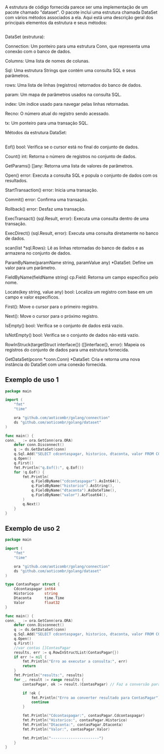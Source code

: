 A estrutura de código fornecida parece ser uma implementação de um pacote chamado "dataset". O pacote inclui uma estrutura chamada DataSet com vários métodos associados a ela. Aqui está uma descrição geral dos principais elementos da estrutura e seus métodos:
## 
DataSet (estrutura):

Connection: Um ponteiro para uma estrutura Conn, que representa uma conexão com o banco de dados.

Columns: Uma lista de nomes de colunas.

Sql: Uma estrutura Strings que contém uma consulta SQL e seus parâmetros.

rows: Uma lista de linhas (registros) retornados do banco de dados.

param: Um mapa de parâmetros usados na consulta SQL.

index: Um índice usado para navegar pelas linhas retornadas.

Recno: O número atual do registro sendo acessado.

tx: Um ponteiro para uma transação SQL.

Métodos da estrutura DataSet:
## 
Eof() bool: Verifica se o cursor está no final do conjunto de dados.

Count() int: Retorna o número de registros no conjunto de dados.

GetParams() []any: Retorna uma lista de valores de parâmetros.

Open() error: Executa a consulta SQL e popula o conjunto de dados com os resultados.

StartTransaction() error: Inicia uma transação.

Commit() error: Confirma uma transação.

Rollback() error: Desfaz uma transação.

ExecTransact() (sql.Result, error): Executa uma consulta dentro de uma transação.

ExecDirect() (sql.Result, error): Executa uma consulta diretamente no banco de dados.

scan(list *sql.Rows): Lê as linhas retornadas do banco de dados e as armazena no conjunto de dados.

ParamByName(paramName string, paramValue any) *DataSet: Define um valor para um parâmetro.

FieldByName(fieldName string) cp.Field: Retorna um campo específico pelo nome.

Locate(key string, value any) bool: Localiza um registro com base em um campo e valor específicos.

First(): Move o cursor para o primeiro registro.

Next(): Move o cursor para o próximo registro.

IsEmpty() bool: Verifica se o conjunto de dados está vazio.

IsNotEmpty() bool: Verifica se o conjunto de dados não está vazio.

RowInStruck(targetStruct interface{}) ([]interface{}, error): Mapeia os registros do conjunto de dados para uma estrutura fornecida.

GetDataSet(pconn *conn.Conn) *DataSet: Cria e retorna uma nova instância do DataSet com uma conexão fornecida.

## Exemplo de uso 1

```go
package main

import (
	"fmt"
	"time"

	ora "github.com/aoticombr/golang/connection"
	ds "github.com/aoticombr/golang/dataset"
)

func main() {
conn, _ := ora.GetConn(ora.ORA)
	defer conn.Disconnect()
	q := ds.GetDataSet(conn)
	q.Sql.Add("SELECT cdcontaspagar, historico, dtaconta, valor FROM CONTASPAGAR where rownum <= 10")
	q.Open()
	q.First()
	fmt.Println("q.Eof():", q.Eof())
	for !q.Eof() {
		fmt.Println(
			q.FieldByName("cdcontaspagar").AsInt64(),
			q.FieldByName("historico").AsString(),
			q.FieldByName("dtaconta").AsDateTime(),
			q.FieldByName("valor").AsFloat64(),
		)
		q.Next()
	}
}	
```

## Exemplo de uso 2

```go
package main

import (
	"fmt"
	"time"

	ora "github.com/aoticombr/golang/connection"
	ds "github.com/aoticombr/golang/dataset"
)

type ContasPagar struct {
	Cdcontaspagar int64
	Historico     string
	Dtaconta      time.Time
	Valor         float32
}

func main() {
conn, _ := ora.GetConn(ora.ORA)
	defer conn.Disconnect()
	q := ds.GetDataSet(conn)
	q.Sql.Add("SELECT cdcontaspagar, historico, dtaconta, valor FROM CONTASPAGAR where rownum <= 10")
	q.Open()
	q.First()
	//var contas []ContasPagar
	results, err := q.RowInStructList(ContasPagar{})
	if err != nil {
		fmt.Println("Erro ao executar a consulta:", err)
		return
	}
	fmt.Println("results:", results)
	for _, result := range results {
		contasPagar, ok := result.(ContasPagar) // Faz a conversão para o tipo correto

		if !ok {
			fmt.Println("Erro ao converter resultado para ContasPagar")
			continue
		}

		fmt.Println("Cdcontaspagar:", contasPagar.Cdcontaspagar)
		fmt.Println("Historico:", contasPagar.Historico)
		fmt.Println("Dtaconta:", contasPagar.Dtaconta)
		fmt.Println("Valor:", contasPagar.Valor)

		fmt.Println("----------------------")
	}
}	
```
